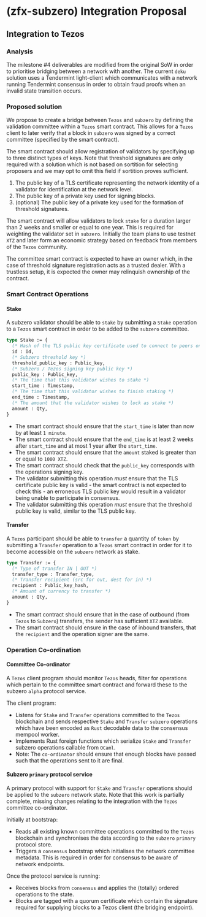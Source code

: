 # (zfx-subzero) Integration Proposal

## Integration to Tezos

### Analysis

The milestone #4 deliverables are modified from the original SoW in order to prioritise bridging between a network with another. The current `deku` solution uses a Tendermint light-client which communicates with a network running Tendermint consensus in order to obtain fraud proofs when an invalid state transition occurs.

### Proposed solution

We propose to create a bridge between `Tezos` and `subzero` by defining the validation committee within a `Tezos` smart contract. This allows for a `Tezos` client to later verify that a block in `subzero` was signed by a correct committee (specified by the smart contract).

The smart contract should allow registration of validators by specifying up to three distinct types of keys. Note that threshold signatures are only required with a solution which is not based on sortition for selecting proposers and we may opt to omit this field if sortition proves sufficient.
1. The public key of a TLS certificate representing the network identity of a validator for identification at the network level.
2. The public key of a private key used for signing blocks.
3. (optional) The public key of a private key used for the formation of threshold signatures.

The smart contract will allow validators to lock `stake` for a duration larger than 2 weeks and smaller or equal to one year. This is required for weighting the validator set in `subzero`. Initially the team plans to use testnet `XTZ` and later form an economic strategy based on feedback from members of the `Tezos` community.

The committee smart contract is expected to have an owner which, in the case of threshold signature registration acts as a trusted dealer. With a trustless setup, it is expected the owner may relinquish ownership of the contract.

### Smart Contract Operations

#### Stake


A subzero validator should be able to `stake` by submitting a `Stake` operation to a `Tezos` smart contract in order to be added to the `subzero` committee.

```ocaml
type Stake := {
  (* Hash of the TLS public key certificate used to connect to peers on `subzero` *)
  id : Id,
  (* Subzero threshold key *)
  threshold_public_key : Public_key,
  (* Subzero / Tezos signing key public key *)
  public_key : Public_key,
  (* The time that this validator wishes to stake *)
  start_time : Timestamp,
  (* The time that this validator wishes to finish staking *)
  end_time : Timestamp,
  (* The amount that the validator wishes to lock as stake *)
  amount : Qty,
}
```

* The smart contract should ensure that the `start_time` is later than now by at least `1 minute`.
* The smart contract should ensure that the `end_time` is at least 2 weeks after `start_time` and at most 1 year after the `start_time`.
* The smart contract should ensure that the `amount` staked is greater than or equal to `1000 XTZ`.
* The smart contract should check that the `public_key` corresponds with the operations signing key.
* The validator submitting this operation *must* ensure that the TLS certificate public key is valid - the smart contract is not expected to check this - an erroneous TLS public key would result in a validator being unable to participate in consensus.
* The validator submitting this operation *must* ensure that the threshold public key is valid, similar to the TLS public key.

#### Transfer

A `Tezos` participant should be able to `transfer` a quantity of `token` by submitting a `Transfer` operation to a `Tezos` smart contract in order for it to become accessible on the `subzero` network as stake.

```ocaml
type Transfer := {
  (* Type of transfer IN | OUT *)
  transfer_type : Transfer_type,
  (* Transfer recipient (src for out, dest for in) *)
  recipient : Public_key_hash,
  (* Amount of currency to transfer *)
  amount : Qty,
}
```

* The smart contract should ensure that in the case of outbound (from `Tezos` to `Subzero`) transfers, the sender has sufficient `XTZ` available.
* The smart contract should ensure in the case of inbound transfers, that the `recipient` and the operation signer are the same.

### Operation Co-ordination

#### Committee Co-ordinator

A `Tezos` client program should monitor `Tezos` heads, filter for operations which pertain to the committee smart contract and forward these to the subzero `alpha` protocol service.

The client program:
* Listens for `Stake` and `Transfer` operations committed to the `Tezos` blockchain and sends respective `Stake` and `Transfer` `subzero` operations which have been encoded as `Rust` decodable data to the consensus mempool worker.
* Implements Rust foreign functions which serialize `Stake` and `Transfer` subzero operations callable from `OCaml`.
* Note: The `co-ordinator` should ensure that enough blocks have passed such that the operations sent to it are final.

#### Subzero `primary` protocol service

A primary protocol with support for `Stake` and `Transfer` operations should be applied to the `subzero` network state. Note that this work is partially complete, missing changes relating to the integration with the `Tezos` committee co-ordinator.

Initially at bootstrap:
* Reads all existing known committee operations committed to the `Tezos` blockchain and synchronises the data according to the `subzero` `primary` protocol store.
* Triggers a `consensus` bootstrap which initialises the network committee metadata. This is required in order for consensus to be aware of network endpoints.

Once the protocol service is running:
* Receives blocks from `consensus` and applies the (totally) ordered operations to the state.
* Blocks are tagged with a quorum certificate which contain the signature required for supplying blocks to a Tezos client (the bridging endpoint).
